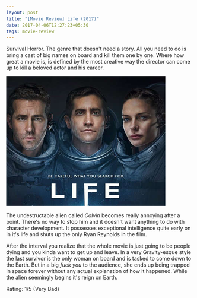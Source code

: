 ```yaml
---
layout: post
title: "[Movie Review] Life (2017)"
date: 2017-04-06T12:27:23+05:30
tags: movie-review
---
```


Survival Horror.
The genre that doesn't need a story.
All you need to do is bring a cast of big names on board and kill them one by one.
Where how great a movie is, is defined by the most creative way the director can come up to kill a beloved actor and his career.

![Life (2017)](/img/movie-poster-life-2017.jpg 'Life (2017)')

The undestructable alien called _Calvin_ becomes really annoying after a point.
There's no way to stop him and it doesn't want anything to do with character development.
It possesses exceptional intelligence quite early on in it's life and shuts up the only Ryan Reynolds in the film.

After the interval you realize that the whole movie is just going to be people dying and you kinda want to get up and leave.
In a very Gravity-esque style the last survivor is the only woman on board and is tasked to come down to the Earth.
But in a big _fuck you_ to the audience, she ends up being trapped in space forever without any actual explanation of how it happened.
While the alien seemingly begins it's reign on Earth.

Rating: 1/5 (Very Bad)

